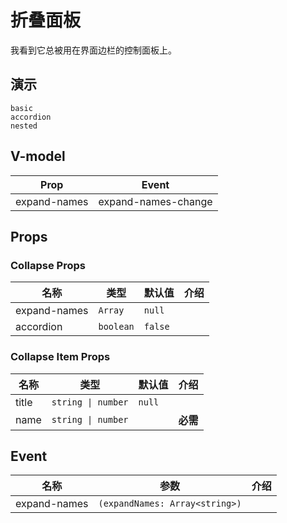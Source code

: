 # 折叠面板
我看到它总被用在界面边栏的控制面板上。
## 演示
```demo
basic
accordion
nested
```
## V-model
|Prop|Event|
|-|-|
|expand-names|expand-names-change|

## Props
### Collapse Props
|名称|类型|默认值|介绍|
|-|-|-|-|
|expand-names|`Array`|`null`||
|accordion|`boolean`|`false`||

### Collapse Item Props
|名称|类型|默认值|介绍|
|-|-|-|-|
|title|`string \| number`|`null`||
|name|`string \| number`||**必需**|

## Event
|名称|参数|介绍|
|-|-|-|
|expand-names|`(expandNames: Array<string>)`||
